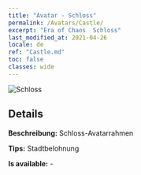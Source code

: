 ```yaml
---
title: "Avatar - Schloss"
permalink: /Avatars/Castle/
excerpt: "Era of Chaos  Schloss"
last_modified_at: 2021-04-26
locale: de
ref: "Castle.md"
toc: false
classes: wide
---
```

 ![Schloss](/images/a/avatarFrame_11.png)

## Details

 **Beschreibung:** Schloss-Avatarrahmen 

 **Tips:** Stadtbelohnung 

 **Is available:**  - 

